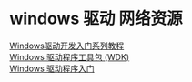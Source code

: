 # windows 驱动 网络资源
[Windows驱动开发入门系列教程](http://blog.csdn.net/caperingrabbit/article/details/5280043)   
[Windows 驱动程序工具包 (WDK)](https://msdn.microsoft.com/library/windows/hardware/ff557573)  
[Windows 驱动程序入门](https://msdn.microsoft.com/zh-cn/library/windows/hardware/ff554690)  